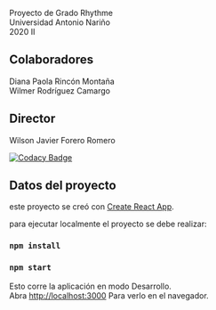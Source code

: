 Proyecto de Grado Rhythme <br />
Universidad Antonio Nariño <br />
2020 II

## Colaboradores
Diana Paola Rincón Montaña<br />
Wilmer Rodríguez Camargo
## Director
Wilson Javier Forero Romero

[![Codacy Badge](https://api.codacy.com/project/badge/Grade/14c50cc923544754be05477f631c3957)](https://app.codacy.com/manual/driverco/Rhythme?utm_source=github.com&utm_medium=referral&utm_content=driverco/Rhythme&utm_campaign=Badge_Grade_Dashboard)

## Datos del proyecto

este proyecto se creó con [Create React App](https://github.com/facebook/create-react-app).

para ejecutar localmente el proyecto se debe realizar:

### `npm install`

### `npm start`

Esto corre la aplicación en modo Desarrollo.<br>
Abra [http://localhost:3000](http://localhost:3000) Para verlo en el navegador.
